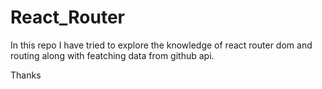 # React_Router

In this repo I have tried to explore the knowledge of react router dom and routing along with featching data from github api.

Thanks 


